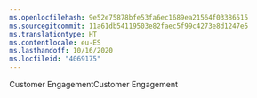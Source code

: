 ```yaml
---
ms.openlocfilehash: 9e52e75878bfe53fa6ec1689ea21564f03386515
ms.sourcegitcommit: 11a61db54119503e82faec5f99c4273e8d1247e5
ms.translationtype: HT
ms.contentlocale: eu-ES
ms.lasthandoff: 10/16/2020
ms.locfileid: "4069175"
---
```

<span data-ttu-id="2f5a5-101">Customer Engagement</span><span class="sxs-lookup"><span data-stu-id="2f5a5-101">Customer Engagement</span></span>